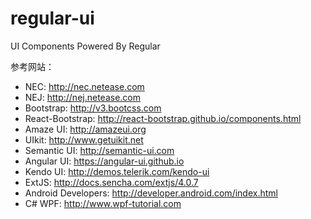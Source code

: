 # regular-ui
UI Components Powered By Regular


参考网站：

- NEC: http://nec.netease.com
- NEJ: http://nej.netease.com
- Bootstrap: http://v3.bootcss.com
- React-Bootstrap: http://react-bootstrap.github.io/components.html
- Amaze UI: http://amazeui.org
- UIkit: http://www.getuikit.net
- Semantic UI: http://semantic-ui.com
- Angular UI: https://angular-ui.github.io
- Kendo UI: http://demos.telerik.com/kendo-ui
- ExtJS: http://docs.sencha.com/extjs/4.0.7
- Android Developers: http://developer.android.com/index.html
- C# WPF: http://www.wpf-tutorial.com